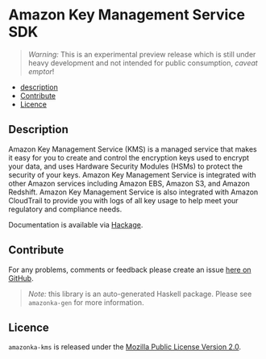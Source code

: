 # Amazon Key Management Service SDK

> _Warning:_ This is an experimental preview release which is still under heavy development and not intended for public consumption, _caveat emptor_!

* [description](#description)
* [Contribute](#contribute)
* [Licence](#licence)

## Description

Amazon Key Management Service (KMS) is a managed service that makes it easy for you to create and control the encryption keys used to encrypt your data, and uses Hardware Security Modules (HSMs) to protect the security of your keys. Amazon Key Management Service is integrated with other Amazon services including Amazon EBS, Amazon S3, and Amazon Redshift. Amazon Key Management Service is also integrated with Amazon CloudTrail to provide you with logs of all key usage to help meet your regulatory and compliance needs. 

Documentation is available via [Hackage](http://hackage.haskell.org/package/amazonka-kms).


## Contribute

For any problems, comments or feedback please create an issue [here on GitHub](https://github.com/brendanhay/amazonka/issues).

> _Note:_ this library is an auto-generated Haskell package. Please see `amazonka-gen` for more information.


## Licence

`amazonka-kms` is released under the [Mozilla Public License Version 2.0](http://www.mozilla.org/MPL/).
